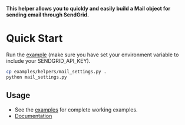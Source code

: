 **This helper allows you to quickly and easily build a Mail object for sending email through SendGrid.**

# Quick Start

Run the [example](https://github.com/sendgrid/sendgrid-python/tree/v3beta/examples/helpers/mail) (make sure you have set your environment variable to include your SENDGRID_API_KEY).

```bash
cp examples/helpers/mail_settings.py .
python mail_settings.py
```

## Usage

- See the [examples]() for complete working examples.
- [Documentation]()